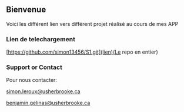 ## Bienvenue
Voici les différent lien vers différent projet réalisé au cours de mes APP

### Lien de telechargement
[https://github.com/simon13456/S1.git](lien)(Le repo en entier)


### Support or Contact
Pour nous contacter:

simon.leroux@usherbrooke.ca

benjamin.gelinas@usherbrooke.ca
